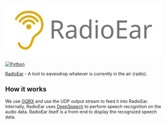 <div align="center">
  <img src="https://raw.githubusercontent.com/Rakagami/rear/main/images/logo.png">
</div>

[![Python](https://img.shields.io/badge/python-3.7.6-blue)]()

[RadioEar](https://github.com/Rakagami/rear) - A tool to eavesdrop whatever is currently in the air (radio).

## How it works

We use [GQRX](https://gqrx.dk/) and use the UDP output stream to feed it into RadioEar. Internally, RadioEar uses [DeepSpeech](https://github.com/mozilla/DeepSpeech) to perform speech recognition on the audio data. RadioEar itself is a front-end to display the recognized speech data.
